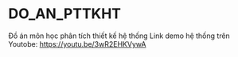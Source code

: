 # DO_AN_PTTKHT
Đồ án môn học phân tích thiết kế hệ thống 
Link demo hệ thống trên Youtobe: https://youtu.be/3wR2EHKVywA
